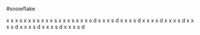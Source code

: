#snowflake

x x x s 
x x x s 
x x x s 
x x x s 
x x x s d
x x x s d
x x x s d
x x x s d
x x x s d
x x x s d
x x x s d
x x x s d
x x x s d

